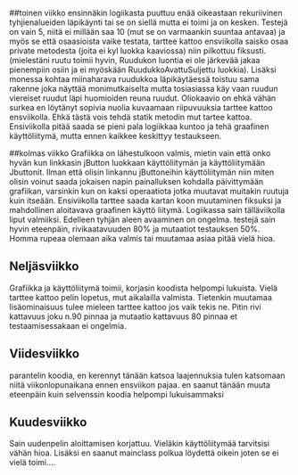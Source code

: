 ##toinen viikko
ensinnäkin logiikasta puuttuu enää oikeastaan rekuriivinen tyhjienalueiden läpikäynti tai se on siellä 
mutta ei toimi ja on kesken. 
Testejä on vain 5, niitä ei millään saa 10 (mut se on varmaankin suuntaa antavaa) ja myös se että 
osaasioista vaike testata, tarttee kattoo ensviikolla saisko osaa private metodesta (joita ei kyl luokka kaaviossa)
niin pilkottuu fiksusti. (mielestäni ruutu toimii hyvin, Ruudukon luontia ei ole järkevää jakaa pienempiin osiin 
ja ei myöskään RuudukkoAvattuSuljettu luokkia). Lisäksi monessa kohtaa miinaharava ruudukkoa läpikäytäessä toistuu 
sama rakenne joka näyttää monimutkaiselta mutta tosiasiassa käy vaan ruudun viereiset ruudut läpi huomioiden reuna ruudut.
Oliokaavio on ehkä vähän surkea en löytänyt sopivia nuolia kuvaamaan riipuvuuksia tarttee kattoo ensviikolla. Ehkä tästä
vois tehdä statik metodin mut tartee kattoa. 
Ensiviikolla pitää saada se pieni pala logiikkaa kuntoo ja tehä graafinen käyttöliitymä, mutta ennen kaikkee keskittyy 
testaukseen.

##kolmas viikko
Grafiikka on lähestulkoon valmis, mietin vain että onko hyvän kun linkkasin jButton luokkaan käyttöliitymän ja käyttöliitymään Jbuttonit. Ilman että olisin linkannu jButtoneihin käyttöliitymän niin miten olisin voinut saada jokaisen napin painalluksen kohdalla päivittymään grafiikan, varsinkin kun on kaksi operaatiota jotka muutavat muitakin ruutuja kuin itseään. Ensiviikolla tarttee saada kartan koon muutaminen fiksuksi ja mahdollinen aloitavava graafinen käyttö liitymä.
Logiikassa sain tälläviikolla liput valmiiksi. Edelleen tyhjän aleen avaaminen on ongelma. testejä sain hyvin eteenpäin, rivikaatavuuden 80% ja mutaatiot testauksen 50%. Homma rupeaa olemaan aika valmis tai muutamaa asiaa pitää vielä hioa.

## Neljäsviikko
Grafiikka ja käyttöliitymä toimii, korjasin koodista helpompi lukuista. Vielä tarttee kattoo pelin lopetus, mut aikalailla valmista. Tietenkin muutamaa lisäominaisuus tulee mieleen tarttee kattoo jos vaik tekis ne. Pitin rivi kattavuus joku n.90 pinnaa ja mutaatio kattavuus 80 pinnaa et testaamisessakaan ei ongelmia.

## Viidesviikko 
parantelin koodia, en kerennyt tänään katsoa laajennuksia tulen katsomaan niitä viikonlopunaikana ennen ensviikon pajaa. en saanut tänään muuta eteenpäin kuin selvenssin koodia helpompi lukuisammaksi

## Kuudesviikko
Sain uudenpelin aloittamisen korjattuu. Vieläkin käyttöliitymää tarvitsisi vähän hioa. Lisäksi en saanut mainclass polkua löydettä oikein joten se ei vielä toimi....

